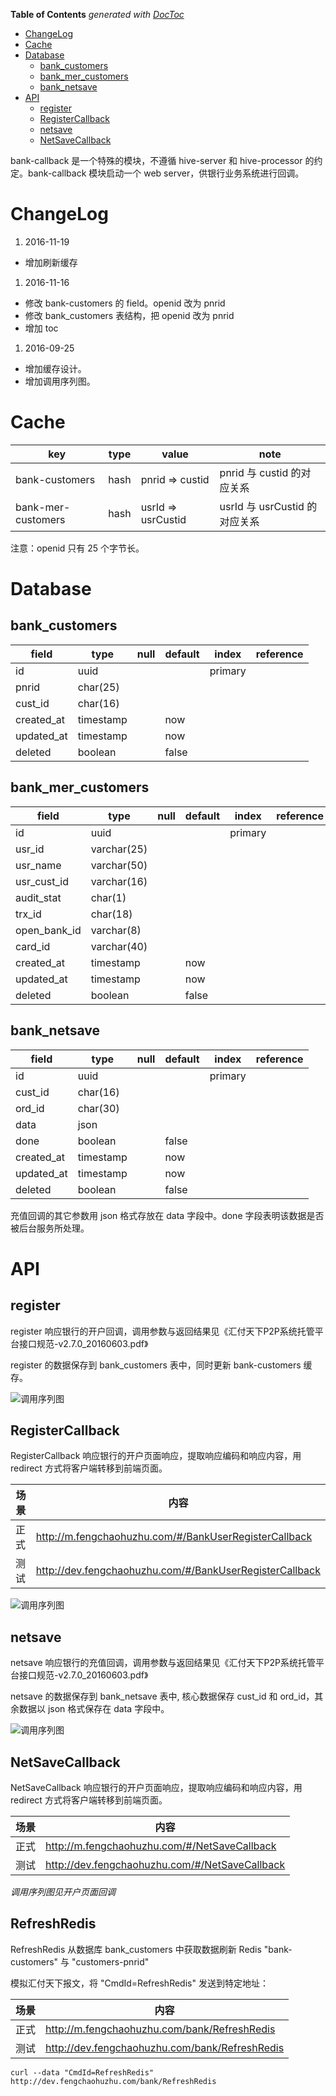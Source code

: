 <!-- START doctoc generated TOC please keep comment here to allow auto update -->
<!-- DON'T EDIT THIS SECTION, INSTEAD RE-RUN doctoc TO UPDATE -->
**Table of Contents**  *generated with [DocToc](https://github.com/thlorenz/doctoc)*

- [ChangeLog](#changelog)
- [Cache](#cache)
- [Database](#database)
  - [bank\_customers](#bank%5C_customers)
  - [bank\_mer\_customers](#bank%5C_mer%5C_customers)
  - [bank\_netsave](#bank%5C_netsave)
- [API](#api)
  - [register](#register)
  - [RegisterCallback](#registercallback)
  - [netsave](#netsave)
  - [NetSaveCallback](#netsavecallback)

<!-- END doctoc generated TOC please keep comment here to allow auto update -->


bank-callback 是一个特殊的模块，不遵循 hive-server 和 hive-processor 的约定。bank-callback 模块启动一个 web server，供银行业务系统进行回调。

# ChangeLog

1. 2016-11-19
  * 增加刷新缓存

1. 2016-11-16
  * 修改 bank-customers 的 field。openid 改为 pnrid
  * 修改 bank\_customers 表结构，把 openid 改为 pnrid
  * 增加 toc


1. 2016-09-25
  * 增加缓存设计。
  * 增加调用序列图。

# Cache

| key                | type | value              | note                          |
| ----               | ---- | ----               | ----                          |
| bank-customers     | hash | pnrid => custid    | pnrid 与 custid 的对应关系    |
| bank-mer-customers | hash | usrId => usrCustid | usrId 与 usrCustid 的对应关系 |

注意：openid 只有 25 个字节长。

# Database

## bank\_customers

| field       | type      | null | default | index   | reference |
| ----        | ----      | ---- | ----    | ----    | ----      |
| id          | uuid      |      |         | primary |           |
| pnrid       | char(25)  |      |         |         |           |
| cust\_id    | char(16)  |      |         |         |           |
| created\_at | timestamp |      | now     |         |           |
| updated\_at | timestamp |      | now     |         |           |
| deleted     | boolean   |      | false   |         |           |


## bank\_mer\_customers

| field          | type        | null | default | index   | reference |
| ----           | ----        | ---- | ----    | ----    | ----      |
| id             | uuid        |      |         | primary |           |
| usr\_id        | varchar(25) |      |         |         |           |
| usr\_name      | varchar(50) |      |         |         |           |
| usr\_cust\_id  | varchar(16) |      |         |         |           |
| audit\_stat    | char(1)     |      |         |         |           |
| trx\_id        | char(18)    |      |         |         |           |
| open\_bank\_id | varchar(8)  |      |         |         |           |
| card\_id       | varchar(40) |      |         |         |           |
| created\_at    | timestamp   |      | now     |         |           |
| updated\_at    | timestamp   |      | now     |         |           |
| deleted        | boolean     |      | false   |         |           |


## bank\_netsave

| field       | type      | null | default | index   | reference |
| ----        | ----      | ---- | ----    | ----    | ----      |
| id          | uuid      |      |         | primary |           |
| cust\_id    | char(16)  |      |         |         |           |
| ord\_id     | char(30)  |      |         |         |           |
| data        | json      |      |         |         |           |
| done        | boolean   |      | false   |         |           |
| created\_at | timestamp |      | now     |         |           |
| updated\_at | timestamp |      | now     |         |           |
| deleted     | boolean   |      | false   |         |           |

充值回调的其它参数用 json 格式存放在 data 字段中。done 字段表明该数据是否被后台服务所处理。

# API

## register

register 响应银行的开户回调，调用参数与返回结果见《汇付天下P2P系统托管平台接口规范-v2.7.0\_20160603.pdf》

register 的数据保存到 bank\_customers 表中，同时更新 bank-customers 缓存。

![调用序列图](../img/register-callback-sequence.png)

## RegisterCallback

RegisterCallback 响应银行的开户页面响应，提取响应编码和响应内容，用 redirect 方式将客户端转移到前端页面。

| 场景 | 内容                                                    |
| ---- | ----                                                    |
| 正式 | http://m.fengchaohuzhu.com/#/BankUserRegisterCallback   |
| 测试 | http://dev.fengchaohuzhu.com/#/BankUserRegisterCallback |

![调用序列图](../img/page-callback-sequence.png)

## netsave

netsave 响应银行的充值回调，调用参数与返回结果见《汇付天下P2P系统托管平台接口规范-v2.7.0\_20160603.pdf》

netsave 的数据保存到 bank\_netsave 表中, 核心数据保存 cust\_id 和 ord\_id，其余数据以 json 格式保存在 data 字段中。

![调用序列图](../img/netsave-callback-sequence.png)

## NetSaveCallback

NetSaveCallback 响应银行的开户页面响应，提取响应编码和响应内容，用 redirect 方式将客户端转移到前端页面。

| 场景 | 内容                                           |
| ---- | ----                                           |
| 正式 | http://m.fengchaohuzhu.com/#/NetSaveCallback   |
| 测试 | http://dev.fengchaohuzhu.com/#/NetSaveCallback |

*调用序列图见开户页面回调*

## RefreshRedis

RefreshRedis 从数据库 bank\_customers 中获取数据刷新 Redis "bank-customers" 与 "customers-pnrid"

模拟汇付天下报文，将 "CmdId=RefreshRedis" 发送到特定地址：

| 场景 | 内容                                           |
| ---- | ----                                           |
| 正式 |  http://m.fengchaohuzhu.com/bank/RefreshRedis   |
| 测试 |  http://dev.fengchaohuzhu.com/bank/RefreshRedis |

```
curl --data "CmdId=RefreshRedis" http://dev.fengchaohuzhu.com/bank/RefreshRedis
```